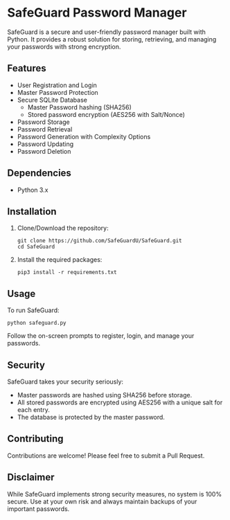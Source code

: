 # SafeGuard Password Manager

SafeGuard is a secure and user-friendly password manager built with Python. It provides a robust solution for storing, retrieving, and managing your passwords with strong encryption.

## Features

- User Registration and Login
- Master Password Protection
- Secure SQLite Database
  - Master Password hashing (SHA256)
  - Stored password encryption (AES256 with Salt/Nonce)
- Password Storage
- Password Retrieval
- Password Generation with Complexity Options
- Password Updating
- Password Deletion

## Dependencies

- Python 3.x

## Installation

1. Clone/Download the repository:
   ```
   git clone https://github.com/SafeGuardU/SafeGuard.git
   cd SafeGuard
   ```

2. Install the required packages:
   ```
   pip3 install -r requirements.txt
   ```

## Usage

To run SafeGuard:

```
python safeguard.py
```

Follow the on-screen prompts to register, login, and manage your passwords.

## Security

SafeGuard takes your security seriously:

- Master passwords are hashed using SHA256 before storage.
- All stored passwords are encrypted using AES256 with a unique salt for each entry.
- The database is protected by the master password.

## Contributing

Contributions are welcome! Please feel free to submit a Pull Request.

## Disclaimer

While SafeGuard implements strong security measures, no system is 100% secure. Use at your own risk and always maintain backups of your important passwords.
